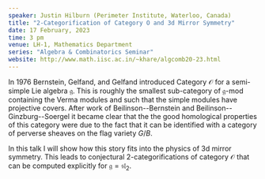 ```yaml
---
speaker: Justin Hilburn (Perimeter Institute, Waterloo, Canada)
title: "2-Categorification of Category O and 3d Mirror Symmetry"
date: 17 February, 2023
time: 3 pm
venue: LH-1, Mathematics Department
series: "Algebra & Combinatorics Seminar"
website: http://www.math.iisc.ac.in/~khare/algcomb20-23.html
---
```


In 1976 Bernstein, Gelfand, and Gelfand introduced Category $\mathcal{O}$
for a semi-simple Lie algebra $\mathfrak{g}$. This is roughly the
smallest sub-category of $\mathfrak{g}$-mod containing the Verma modules
and such that the simple modules have projective covers. After work of
Beilinson--Bernstein and Beilinson--Ginzburg--Soergel it became clear that
the the good homological properties of this category were due to the fact
that it can be identified with a category of perverse sheaves on the flag
variety $G/B$.

In this talk I will show how this story fits into the physics of 3d
mirror symmetry. This leads to conjectural 2-categorifications of
category $\mathcal{O}$ that can be computed explicitly for $\mathfrak{g}
= \mathfrak{sl}_2$.

